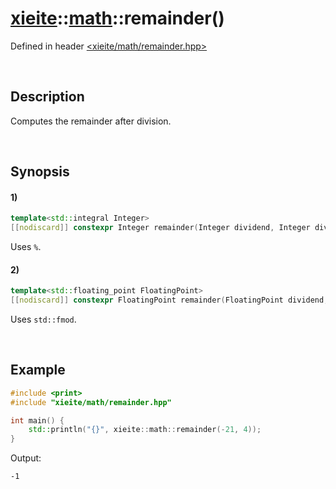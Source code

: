 # [xieite](../../xieite.md)\:\:[math](../../math.md)\:\:remainder\(\)
Defined in header [<xieite/math/remainder.hpp>](../../../include/xieite/math/remainder.hpp)

&nbsp;

## Description
Computes the remainder after division.

&nbsp;

## Synopsis
#### 1)
```cpp
template<std::integral Integer>
[[nodiscard]] constexpr Integer remainder(Integer dividend, Integer divisor) noexcept;
```
Uses `%`.
#### 2)
```cpp
template<std::floating_point FloatingPoint>
[[nodiscard]] constexpr FloatingPoint remainder(FloatingPoint dividend, FloatingPoint divisor) noexcept;
```
Uses `std::fmod`.

&nbsp;

## Example
```cpp
#include <print>
#include "xieite/math/remainder.hpp"

int main() {
    std::println("{}", xieite::math::remainder(-21, 4));
}
```
Output:
```
-1
```
